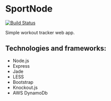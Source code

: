 SportNode
=========

[![Build Status](https://travis-ci.org/andrei-golyakov/sportnode.png)](https://travis-ci.org/andrei-golyakov/sportnode)

Simple workout tracker web app.

Technologies and frameworks:
----------------------------
* Node.js
* Express
* Jade
* LESS
* Bootstrap
* Knockout.js
* AWS DynamoDb
